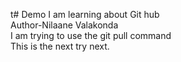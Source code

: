 t# Demo
I am learning about Git hub
<br>
Author-Nilaane Valakonda
<br>
I am trying to use the git pull command 
<br>
This is the next try 
next.



